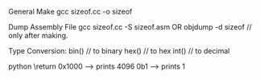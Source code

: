 General Make
gcc sizeof.cc -o sizeof

Dump Assembly File
gcc sizeof.cc -S sizeof.asm
OR objdump -d sizeof   // only after making.


Type Conversion:
bin() // to binary
hex() // to hex
int() // to decimal

python \return
0x1000 --> prints 4096
0b1 --> prints 1


